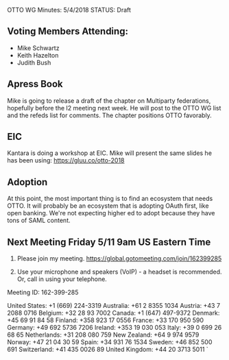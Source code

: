 OTTO WG Minutes: 5/4/2018
STATUS: Draft

## Voting Members Attending:
 - Mike Schwartz
 - Keith Hazelton
 - Judith Bush

## Apress Book

Mike is going to release a draft of the chapter on Multiparty federations,
hopefully before the I2 meeting next week. He will post to the OTTO WG
list and the refeds list for comments. The chapter positions OTTO favorably. 

## EIC

Kantara is doing a workshop at EIC. Mike will present the same slides he
has been using: https://gluu.co/otto-2018

## Adoption

At this point, the most important thing is to find an ecosystem that needs
OTTO. It will probably be an ecosystem that is adopting OAuth first, like
open banking. We're not expecting higher ed to adopt because they have
tons of SAML content.

## Next Meeting Friday 5/11 9am US Eastern Time

1.  Please join my meeting.
https://global.gotomeeting.com/join/162399285

2.  Use your microphone and speakers (VoIP) - a headset is recommended.  Or, call in using your telephone.

Meeting ID: 162-399-285

United States: +1 (669) 224-3319
Australia: +61 2 8355 1034
Austria: +43 7 2088 0716
Belgium: +32 28 93 7002
Canada: +1 (647) 497-9372
Denmark: +45 69 91 84 58
Finland: +358 923 17 0556
France: +33 170 950 590
Germany: +49 692 5736 7206
Ireland: +353 19 030 053
Italy: +39 0 699 26 68 65
Netherlands: +31 208 080 759
New Zealand: +64 9 974 9579
Norway: +47 21 04 30 59
Spain: +34 931 76 1534
Sweden: +46 852 500 691
Switzerland: +41 435 0026 89
United Kingdom: +44 20 3713 5011
`
